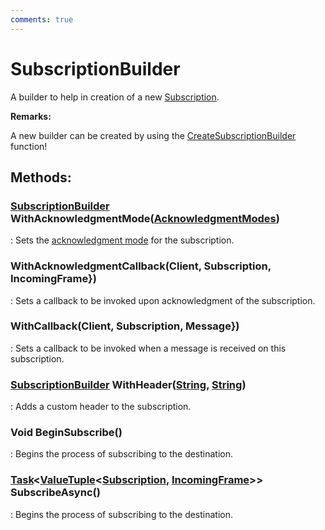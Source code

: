 ```yaml
---
comments: true
---
```

# SubscriptionBuilder

A builder to help in creation of a new [Subscription](../STOMP/Subscription.md). 

**Remarks:**

A new builder can be created by using the [CreateSubscriptionBuilder](../STOMP/Client.md#subscriptionbuilder-createsubscriptionbuilderstring) function!


## **Methods**:

### [SubscriptionBuilder]() WithAcknowledgmentMode([AcknowledgmentModes](../STOMP/AcknowledgmentModes.md))
: Sets the [acknowledgment mode](../STOMP/AcknowledgmentModes.md) for the subscription. 

### WithAcknowledgmentCallback(Client, Subscription, IncomingFrame})
: Sets a callback to be invoked upon acknowledgment of the subscription. 

### WithCallback(Client, Subscription, Message})
: Sets a callback to be invoked when a message is received on this subscription. 

### [SubscriptionBuilder]() WithHeader([String](https://learn.microsoft.com/en-us/dotnet/api/System.String), [String](https://learn.microsoft.com/en-us/dotnet/api/System.String))
: Adds a custom header to the subscription. 

### Void BeginSubscribe()
: Begins the process of subscribing to the destination. 

### [Task](https://learn.microsoft.com/en-us/dotnet/api/System.Threading.Tasks.Task-1)&lt;[ValueTuple](https://learn.microsoft.com/en-us/dotnet/api/System.ValueTuple-2)&lt;[Subscription](../STOMP/Subscription.md), [IncomingFrame](../STOMP/IncomingFrame.md)&gt;&gt; SubscribeAsync()
: Begins the process of subscribing to the destination. 